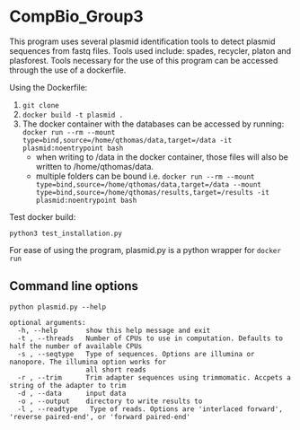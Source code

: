 # CompBio_Group3

This program uses several plasmid identification tools to detect plasmid sequences from fastq files. Tools used include: spades, recycler, platon and plasforest.
Tools necessary for the use of this program can be accessed through the use of a dockerfile.

Using the Dockerfile:
1. `git clone` 
2. `docker build -t plasmid .`
3. The docker container with the databases can be accessed by running:
  `docker run --rm --mount type=bind,source=/home/qthomas/data,target=/data -it plasmid:noentrypoint bash`
    - when writing to /data in the docker container, those files will also be written to /home/qthomas/data.
    - multiple folders can be bound i.e. `docker run --rm --mount type=bind,source=/home/qthomas/data,target=/data --mount type=bind,source=/home/qthomas/results,target=/results -it plasmid:noentrypoint bash`

Test docker build:

  `python3 test_installation.py`

For ease of using the program, plasmid.py is a python wrapper for `docker run`

## Command line options
``` 
python plasmid.py --help

optional arguments:
  -h, --help       show this help message and exit
  -t , --threads   Number of CPUs to use in computation. Defaults to half the number of available CPUs
  -s , --seqtype   Type of sequences. Options are illumina or nanopore. The illumina option works for
                   all short reads
  -r , --trim      Trim adapter sequences using trimmomatic. Accpets a string of the adapter to trim
  -d , --data      input data
  -o , --output    directory to write results to
  -l , --readtype   Type of reads. Options are 'interlaced forward', 'reverse paired-end', or 'forward paired-end'
```
